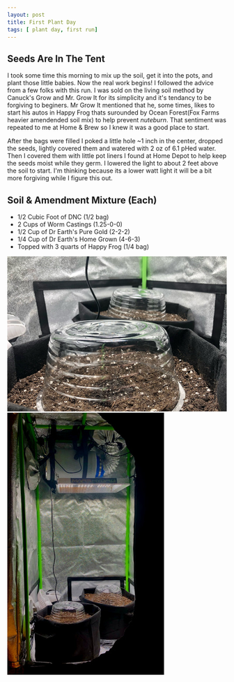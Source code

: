 ```yaml
---
layout: post
title: First Plant Day
tags: [ plant day, first run]
---
```


## Seeds Are In The Tent
I took some time this morning to mix up the soil, get it into the pots, and plant those little babies. Now the real work begins!
I followed the advice from a few folks with this run. I was sold on the living soil method by Canuck's Grow and Mr. Grow It for its simplicity and it's tendancy to be forgiving to beginers. 
Mr Grow It mentioned that he, some times, likes to start his autos in Happy Frog thats surounded by Ocean Forest(Fox Farms heavier amendended soil mix) to help prevent <i class="orange">nuteburn</i>. That sentiment was repeated to me at Home & Brew so I knew it was a good place to start. 

After the bags were filled I poked a little hole ~1 inch in the center, dropped the seeds, lightly covered them and watered with 2 oz of 6.1 pHed water. Then I covered them with little pot liners I found at Home Depot to help keep the seeds moist while they germ. I lowered the light to about 2 feet above the soil to start. I'm thinking because its a lower watt light it will be a bit more forgiving while I figure this out.

## Soil & Amendment Mixture (Each)
* 1/2 Cubic Foot of DNC (1/2 bag)
* 2 Cups of Worm Castings (1.25-0-0)
* 1/2 Cup of Dr Earth's Pure Gold (2-2-2)
* 1/4 Cup of Dr Earth's Home Grown (4-6-3)
* Topped with 3 quarts of Happy Frog (1/4 bag)

![lids](/public/images/day1-Lids.jpg#2c) ![Day 1 Tent](/public/images/day1-wholetent.jpeg#2c)
